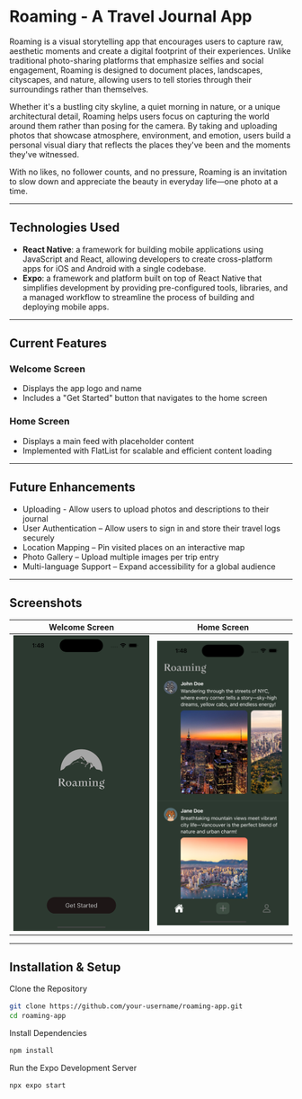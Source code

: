 # Roaming - A Travel Journal App  

Roaming is a visual storytelling app that encourages users to capture raw, aesthetic moments and create a digital footprint of their experiences. Unlike traditional photo-sharing platforms that emphasize selfies and social engagement, Roaming is designed to document places, landscapes, cityscapes, and nature, allowing users to tell stories through their surroundings rather than themselves.

Whether it's a bustling city skyline, a quiet morning in nature, or a unique architectural detail, Roaming helps users focus on capturing the world around them rather than posing for the camera. By taking and uploading photos that showcase atmosphere, environment, and emotion, users build a personal visual diary that reflects the places they've been and the moments they've witnessed.

With no likes, no follower counts, and no pressure, Roaming is an invitation to slow down and appreciate the beauty in everyday life—one photo at a time.

---

## Technologies Used  

- **React Native**: a framework for building mobile applications using JavaScript and React, allowing developers to create cross-platform apps for iOS and Android with a single codebase.
- **Expo**: a framework and platform built on top of React Native that simplifies development by providing pre-configured tools, libraries, and a managed workflow to streamline the process of building and deploying mobile apps.

---

## Current Features  

### Welcome Screen  
- Displays the app logo and name  
- Includes a "Get Started" button that navigates to the home screen  

### Home Screen  
- Displays a main feed with placeholder content  
- Implemented with FlatList for scalable and efficient content loading  

---

## Future Enhancements  

- Uploading - Allow users to upload photos and descriptions to their journal
- User Authentication – Allow users to sign in and store their travel logs securely  
- Location Mapping – Pin visited places on an interactive map  
- Photo Gallery – Upload multiple images per trip entry  
- Multi-language Support – Expand accessibility for a global audience  

---

## Screenshots  

| Welcome Screen | Home Screen |  
|---------------|------------|  
| ![Welcome](assets/images/screenshots/welcome-screen.png) | ![Home](assets/images/screenshots/home-screen.png) |  

---

## Installation & Setup  

Clone the Repository  
```sh
git clone https://github.com/your-username/roaming-app.git
cd roaming-app
```
Install Dependencies
```sh
npm install
```
Run the Expo Development Server
```sh
npx expo start
```
